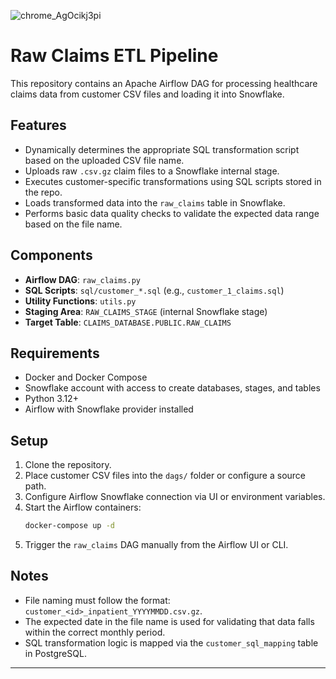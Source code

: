 
![chrome_AgOcikj3pi](https://github.com/user-attachments/assets/b830704f-af8c-4016-ac12-96ad94002916)

# Raw Claims ETL Pipeline

This repository contains an Apache Airflow DAG for processing healthcare claims data from customer CSV files and loading it into Snowflake.

## Features

- Dynamically determines the appropriate SQL transformation script based on the uploaded CSV file name.
- Uploads raw `.csv.gz` claim files to a Snowflake internal stage.
- Executes customer-specific transformations using SQL scripts stored in the repo.
- Loads transformed data into the `raw_claims` table in Snowflake.
- Performs basic data quality checks to validate the expected data range based on the file name.

## Components

- **Airflow DAG**: `raw_claims.py`
- **SQL Scripts**: `sql/customer_*.sql` (e.g., `customer_1_claims.sql`)
- **Utility Functions**: `utils.py`
- **Staging Area**: `RAW_CLAIMS_STAGE` (internal Snowflake stage)
- **Target Table**: `CLAIMS_DATABASE.PUBLIC.RAW_CLAIMS`

## Requirements

- Docker and Docker Compose
- Snowflake account with access to create databases, stages, and tables
- Python 3.12+
- Airflow with Snowflake provider installed

## Setup

1. Clone the repository.
2. Place customer CSV files into the `dags/` folder or configure a source path.
3. Configure Airflow Snowflake connection via UI or environment variables.
4. Start the Airflow containers:
   ```bash
   docker-compose up -d
   ```
5. Trigger the `raw_claims` DAG manually from the Airflow UI or CLI.

## Notes

- File naming must follow the format: `customer_<id>_inpatient_YYYYMMDD.csv.gz`.
- The expected date in the file name is used for validating that data falls within the correct monthly period.
- SQL transformation logic is mapped via the `customer_sql_mapping` table in PostgreSQL.

---

